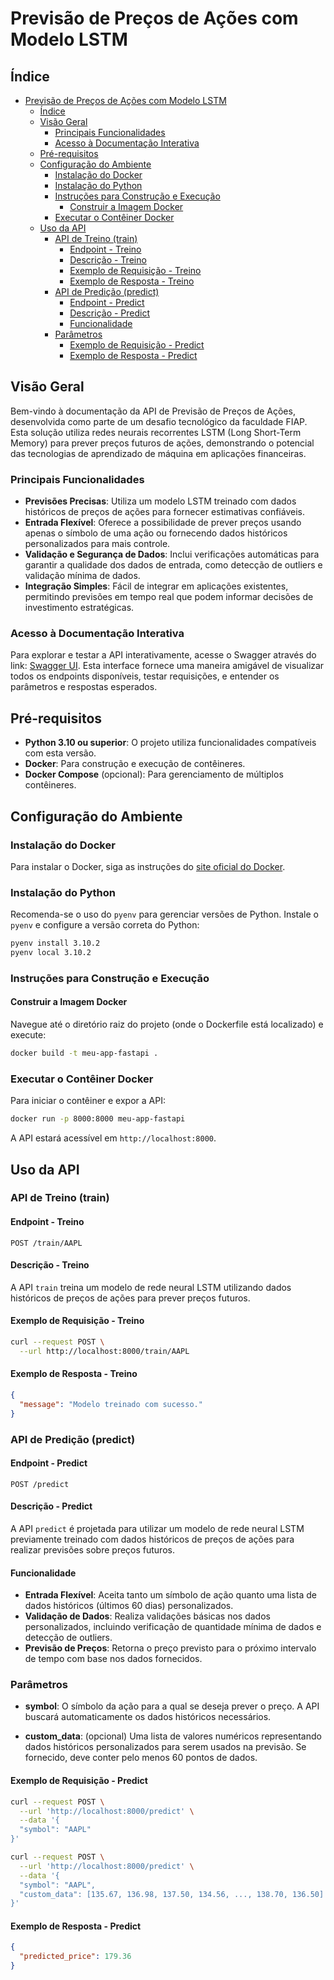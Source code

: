 # Previsão de Preços de Ações com Modelo LSTM

## Índice

- [Previsão de Preços de Ações com Modelo LSTM](#previsão-de-preços-de-ações-com-modelo-lstm)
  - [Índice](#índice)
  - [Visão Geral](#visão-geral)
    - [Principais Funcionalidades](#principais-funcionalidades)
    - [Acesso à Documentação Interativa](#acesso-à-documentação-interativa)
  - [Pré-requisitos](#pré-requisitos)
  - [Configuração do Ambiente](#configuração-do-ambiente)
    - [Instalação do Docker](#instalação-do-docker)
    - [Instalação do Python](#instalação-do-python)
    - [Instruções para Construção e Execução](#instruções-para-construção-e-execução)
      - [Construir a Imagem Docker](#construir-a-imagem-docker)
    - [Executar o Contêiner Docker](#executar-o-contêiner-docker)
  - [Uso da API](#uso-da-api)
    - [API de Treino (train)](#api-de-treino-train)
      - [Endpoint - Treino](#endpoint---treino)
      - [Descrição - Treino](#descrição---treino)
      - [Exemplo de Requisição - Treino](#exemplo-de-requisição---treino)
      - [Exemplo de Resposta - Treino](#exemplo-de-resposta---treino)
    - [API de Predição (predict)](#api-de-predição-predict)
      - [Endpoint - Predict](#endpoint---predict)
      - [Descrição - Predict](#descrição---predict)
      - [Funcionalidade](#funcionalidade)
    - [Parâmetros](#parâmetros)
      - [Exemplo de Requisição - Predict](#exemplo-de-requisição---predict)
      - [Exemplo de Resposta - Predict](#exemplo-de-resposta---predict)

## Visão Geral

Bem-vindo à documentação da API de Previsão de Preços de Ações, desenvolvida como parte de um desafio tecnológico da faculdade FIAP. Esta solução utiliza redes neurais recorrentes LSTM (Long Short-Term Memory) para prever preços futuros de ações, demonstrando o potencial das tecnologias de aprendizado de máquina em aplicações financeiras.

### Principais Funcionalidades

- **Previsões Precisas**: Utiliza um modelo LSTM treinado com dados históricos de preços de ações para fornecer estimativas confiáveis.
- **Entrada Flexível**: Oferece a possibilidade de prever preços usando apenas o símbolo de uma ação ou fornecendo dados históricos personalizados para mais controle.
- **Validação e Segurança de Dados**: Inclui verificações automáticas para garantir a qualidade dos dados de entrada, como detecção de outliers e validação mínima de dados.
- **Integração Simples**: Fácil de integrar em aplicações existentes, permitindo previsões em tempo real que podem informar decisões de investimento estratégicas.

### Acesso à Documentação Interativa

Para explorar e testar a API interativamente, acesse o Swagger através do link: [Swagger UI](http://localhost:8000/docs). Esta interface fornece uma maneira amigável de visualizar todos os endpoints disponíveis, testar requisições, e entender os parâmetros e respostas esperados.

## Pré-requisitos

- **Python 3.10 ou superior**: O projeto utiliza funcionalidades compatíveis com esta versão.
- **Docker**: Para construção e execução de contêineres.
- **Docker Compose** (opcional): Para gerenciamento de múltiplos contêineres.

## Configuração do Ambiente

### Instalação do Docker

Para instalar o Docker, siga as instruções do [site oficial do Docker](https://www.docker.com/products/docker-desktop).

### Instalação do Python

Recomenda-se o uso do `pyenv` para gerenciar versões de Python. Instale o `pyenv` e configure a versão correta do Python:

```bash
pyenv install 3.10.2
pyenv local 3.10.2
```

### Instruções para Construção e Execução

#### Construir a Imagem Docker

Navegue até o diretório raiz do projeto (onde o Dockerfile está localizado) e execute:

```bash
docker build -t meu-app-fastapi .
```

### Executar o Contêiner Docker

Para iniciar o contêiner e expor a API:

```bash
docker run -p 8000:8000 meu-app-fastapi
```

A API estará acessível em `http://localhost:8000`.

## Uso da API

### API de Treino (train)

#### Endpoint - Treino

`POST /train/AAPL`

#### Descrição - Treino

A API `train` treina um modelo de rede neural LSTM utilizando dados históricos de preços de ações para prever preços futuros.

#### Exemplo de Requisição - Treino

```bash
curl --request POST \
  --url http://localhost:8000/train/AAPL
```

#### Exemplo de Resposta - Treino

```json
{
  "message": "Modelo treinado com sucesso."
}
```

### API de Predição (predict)

#### Endpoint - Predict

`POST /predict`

#### Descrição - Predict

 A API `predict` é projetada para utilizar um modelo de rede neural LSTM previamente treinado com dados históricos de preços de ações para realizar previsões sobre preços futuros.

#### Funcionalidade

- **Entrada Flexível**: Aceita tanto um símbolo de ação quanto uma lista de dados históricos (últimos 60 dias) personalizados.
- **Validação de Dados**: Realiza validações básicas nos dados personalizados, incluindo verificação de quantidade mínima de dados e detecção de outliers.
- **Previsão de Preços**: Retorna o preço previsto para o próximo intervalo de tempo com base nos dados fornecidos.

### Parâmetros

- **symbol**: O símbolo da ação para a qual se deseja prever o preço. A API buscará automaticamente os dados históricos necessários.

- **custom_data**: (opcional) Uma lista de valores numéricos representando dados históricos personalizados para serem usados na previsão. Se fornecido, deve conter pelo menos 60 pontos de dados.

#### Exemplo de Requisição - Predict

```bash
curl --request POST \
  --url 'http://localhost:8000/predict' \
  --data '{
  "symbol": "AAPL"
}'
```

```bash
curl --request POST \
  --url 'http://localhost:8000/predict' \
  --data '{
  "symbol": "AAPL",
  "custom_data": [135.67, 136.98, 137.50, 134.56, ..., 138.70, 136.50]
}'
```

#### Exemplo de Resposta - Predict

```json
{
  "predicted_price": 179.36
}
```
